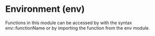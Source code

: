 # Environment (env)
Functions in this module can be accessed by with the syntax env::functionName or by importing the function from the env module.